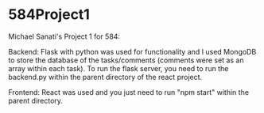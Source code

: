 # 584Project1
Michael Sanati's Project 1 for 584:

Backend: Flask with python was used for functionality and I used MongoDB to store the database of the tasks/comments (comments were set as an array within each task). To run the flask server, you need to run the backend.py within the parent directory of the react project.

Frontend: React was used and you just need to run "npm start" within the parent directory. 

